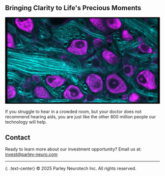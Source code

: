 ## Bringing Clarity to Life's Precious Moments

![Parley's Treatment](/assets/images/cars1.png)

If you struggle to hear in a crowded room, but your doctor does not recommend hearing aids, you are just like the other 800 million people our technology will help.

## Contact

Ready to learn more about our investment opportunity?
Email us at: [invest@parley-neuro.com](mailto:invest@parley-neuro.com)

---

{: .text-center}
© 2025 Parley Neurotech Inc. All rights reserved.
